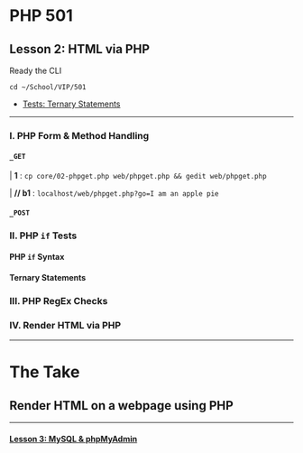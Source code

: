# PHP 501
## Lesson 2: HTML via PHP

Ready the CLI

`cd ~/School/VIP/501`

- [Tests: Ternary Statements](https://github.com/inkVerb/vip/blob/master/Cheat-Sheets/Tests.md#xi-ternary-statements-)

___

### I. PHP Form & Method Handling

#### `_GET`

| **1** : `cp core/02-phpget.php web/phpget.php && gedit web/phpget.php`

| **// b1** : `localhost/web/phpget.php?go=I am an apple pie`

#### `_POST`


### II. PHP `if` Tests

#### PHP `if` Syntax


#### Ternary Statements


### III. PHP RegEx Checks


### IV. Render HTML via PHP


___

# The Take

## Render HTML on a webpage using PHP

___

#### [Lesson 3: MySQL & phpMyAdmin](https://github.com/inkVerb/vip/blob/master/501-php/Lesson-03.md)
